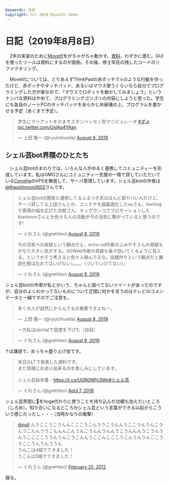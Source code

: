 ```yaml
---
Keywords: 日記
Copyright: (C) 2019 Ryuichi Ueda
---
```


# 日記（2019年8月8日）

　2年の実習のために[MoveIt!](https://moveit.ros.org/)をがちゃがちゃ動かす。[資料](https://ryuichiueda.github.io/manipulator_practice_b3/lesson2.html)、わずかに進む。GUIを使ったツールは資料にするのが面倒。その後、修士卒氏の残したコードのリファクタリング。


　MoveIt!については、とりあえずThinkPadの赤ポッチで↓のような行動を作ったけど、赤ポッチやタッチパッド、あるいはマウス使うくらいなら自分でプログラミングした方が楽なので、「マウスでロボットを動かしてみましょう」というナンパな資料はやめて、プログラミングゴリゴリの内容にしようと思った。学生にも各自のノートPCのタッチパッドをあらかじめ破壊の上、プログラムを書かせる予定（あくまで予定）。

<blockquote class="twitter-tweet"><p lang="ja" dir="ltr">学生にラリアットをかますスタンハンセン型マニピュレータ <a href="https://twitter.com/hashtag/%E3%83%80%E3%83%A1?src=hash&amp;ref_src=twsrc%5Etfw">#ダメ</a> <a href="https://t.co/UslAq4YAan">pic.twitter.com/UslAq4YAan</a></p>&mdash; 上田 隆一 (@ryuichiueda) <a href="https://twitter.com/ryuichiueda/status/1159277698608271360?ref_src=twsrc%5Etfw">August 8, 2019</a></blockquote> <script async src="https://platform.twitter.com/widgets.js" charset="utf-8"></script>


## シェル芸bot界隈のひとたち

　シェル芸botのまわりでは、いろんな人がゆるく連携してコミュニティーを形成しています。私はGMOさんにコミュニティー支援の一環で貸していただいている[ConoHa](https://www.conoha.jp/)のVPSを解放して、サーバ管理しています。シェル芸botの作者は[@theoldmoon0602](https://twitter.com/theoldmoon0602)さんです。

<blockquote class="twitter-tweet" data-partner="tweetdeck"><p lang="ja" dir="ltr">シェル芸botの開発と運用してるふるつき氏はほんと超ヤバいんだけど、サーバ貸してる上田さんとか、コンテナを超最適化したsoさん、textimgで表現の幅を広げた次郎さん、キングウンコでプロモーションしたblacknonさんとか色々な人の活動が今の活気に繋がっていると思うのです!</p>&mdash; ぐれさん (@grethlen) <a href="https://twitter.com/grethlen/status/1159400819638382592?ref_src=twsrc%5Etfw">August 8, 2019</a></blockquote>

<blockquote class="twitter-tweet" data-conversation="none"><p lang="ja" dir="ltr">今の活気への貢献という観点だと、echo-sd作者のふみやすさんの貢献もかなり大きい気がする。SGWeb作者の貢献も後々効いてくるように見える。というかそう考えると色々人絡んでるな。話題作りという観点だと難読化勢は忘れてはいけないし。。。（ついていけてない）。</p>&mdash; ぐれさん (@grethlen) <a href="https://twitter.com/grethlen/status/1159404622773202944?ref_src=twsrc%5Etfw">August 8, 2019</a></blockquote> <script async src="https://platform.twitter.com/widgets.js" charset="utf-8"></script>

シェル芸botの作者が私とかいう、ちゃんと調べてないツイートがあったのですが、自分のよくわかってないものについて迂闊に何かを言うのはテレビのコメンテータと一緒ですのでご注意を。

<blockquote class="twitter-tweet"><p lang="ja" dir="ltr">多くの人が自然にからんでるの重要ですよねー。</p>&mdash; 上田 隆一 (@ryuichiueda) <a href="https://twitter.com/ryuichiueda/status/1159401639549100032?ref_src=twsrc%5Etfw">August 8, 2019</a></blockquote> <script async src="https://platform.twitter.com/widgets.js" charset="utf-8"></script>


<blockquote class="twitter-tweet" data-conversation="none"><p lang="ja" dir="ltr">一方私はojichatで民度を下げた（白目）</p>&mdash; ぐれさん (@grethlen) <a href="https://twitter.com/grethlen/status/1159401286946709504?ref_src=twsrc%5Etfw">August 8, 2019</a></blockquote> <script async src="https://platform.twitter.com/widgets.js" charset="utf-8"></script>

↑は謙遜で、めっちゃ盛り上げ役です。

<blockquote class="twitter-tweet"><p lang="ja" dir="ltr">本日のLTで発表した資料です。<br>また皆様にお会い出来るのを楽しみにしています。<br><br>シェル芸始末書 - <a href="https://t.co/UGRGNPn3Wo">https://t.co/UGRGNPn3Wo</a><a href="https://twitter.com/hashtag/%E3%82%B7%E3%82%A7%E3%83%AB%E8%8A%B8?src=hash&amp;ref_src=twsrc%5Etfw">#シェル芸</a></p>&mdash; ぐれさん (@grethlen) <a href="https://twitter.com/grethlen/status/982639011427639297?ref_src=twsrc%5Etfw">April 7, 2018</a></blockquote> <script async src="https://platform.twitter.com/widgets.js" charset="utf-8"></script>

シェル芸界隈に💩をhoge代わりに使うことを持ち込んだ功績も加えたいところ（しろめ）。知り合いになるどころかシェル芸という言葉ができる以前からこういう感じだったし・・・（当時かなりの衝撃）


<blockquote class="twitter-tweet"><p lang="ja" dir="ltr"><a href="https://twitter.com/null?ref_src=twsrc%5Etfw">@null</a> んうここうこうんんこここうこんううこうんんうここうんうんこうんうこんんううこんんんこんうんこうんんうんんうこうんんんうこうんうんうここここううんうんこうこんんうここんこここうこんうんうんここううここうんうんううん<br>うんこは4個でてきました！<br>うこんは5個でてきました！</p>&mdash; ぐれさん (@grethlen) <a href="https://twitter.com/grethlen/status/173276836678205440?ref_src=twsrc%5Etfw">February 25, 2012</a></blockquote> <script async src="https://platform.twitter.com/widgets.js" charset="utf-8"></script>


寝る。
